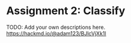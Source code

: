 # Assignment 2: Classify

TODO: Add your own descriptions here.
https://hackmd.io/@adam123/BJlcVjXk1l
